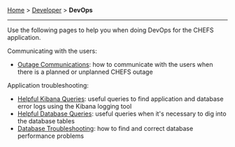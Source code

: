 [Home](.) > [Developer](Developer) > **DevOps**
***

Use the following pages to help you when doing DevOps for the CHEFS application.

Communicating with the users:

* [Outage Communications](Outage-Communications): how to communicate with the users when there is a planned or unplanned CHEFS outage

Application troubleshooting:

* [Helpful Kibana Queries](Helpful-Kibana-Queries): useful queries to find application and database error logs using the Kibana logging tool
* [Helpful Database Queries](Helpful-Database-Queries): useful queries when it's necessary to dig into the database tables
* [Database Troubleshooting](Database-Troubleshooting): how to find and correct database performance problems

